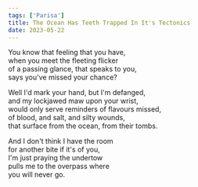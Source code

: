 ```yaml
---
tags: ['Parisa']
title: The Ocean Has Teeth Trapped In It's Tectonics
date: 2023-05-22
---
```


You know that feeling that you have,  
when you meet the fleeting flicker  
of a passing glance, that speaks to you,  
says you've missed your chance?

Well I'd mark your hand, but I'm defanged,  
and my lockjawed maw upon your wrist,  
would only serve reminders of flavours missed,  
of blood, and salt, and silty wounds,  
that surface from the ocean, from their tombs.

And I don't think I have the room  
for another bite if it's of you,  
I'm just praying the undertow  
pulls me to the overpass where  
you will never go.
